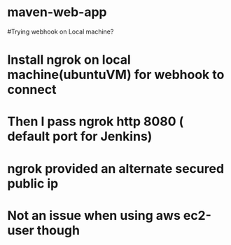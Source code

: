 # maven-web-app

#Trying webhook on Local machine?
#
# Install ngrok on local machine(ubuntuVM) for webhook to connect
# Then I pass ngrok http 8080 ( default port for Jenkins)
# ngrok provided an alternate secured public ip
# Not an issue when using aws ec2-user though

